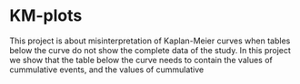 # KM-plots
 
This project is about misinterpretation of Kaplan-Meier curves when tables below the curve do not show the complete data of the study.
In this project we show that the table below the curve needs to contain the values of cummulative events, and the values of cummulative  
